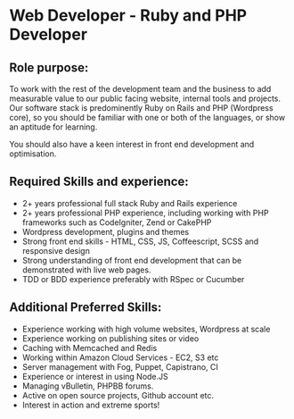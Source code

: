 # Web Developer - Ruby and PHP Developer  

## Role purpose:  

To work with the rest of the development team and the business to add measurable value to our public facing website, internal tools and projects. 
Our software stack is predominently Ruby on Rails and PHP (Wordpress core), so you should be familiar with one or both of the languages, or show an aptitude for learning. 

You should also have a keen interest in front end development and optimisation.

## Required Skills and experience: 
* 2+ years professional full stack Ruby and Rails experience
* 2+ years professional PHP experience, including working with PHP frameworks such as CodeIgniter, Zend or CakePHP
* Wordpress development, plugins and themes
* Strong front end skills - HTML, CSS, JS, Coffeescript, SCSS and responsive design
* Strong understanding of front end development that can be demonstrated with live web pages.
* TDD or BDD experience preferably with RSpec or Cucumber

## Additional Preferred Skills:  

* Experience working with high volume websites, Wordpress at scale
* Experience working on publishing sites or video
* Caching with Memcached and Redis
* Working within Amazon Cloud Services - EC2, S3 etc
* Server management with Fog, Puppet, Capistrano, CI
* Experience or interest in using Node.JS
* Managing vBulletin, PHPBB forums.
* Active on open source projects, Github account etc.
* Interest in action and extreme sports!
